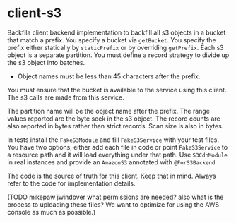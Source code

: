 # client-s3

Backfila client backend implementation to backfill all s3 objects in a bucket that match a prefix. 
You specify a bucket via `getBucket`. You specify the prefix either statically by `staticPrefix` or by 
overriding `getPrefix`. Each s3 object is a separate partition. You must define a record strategy to 
divide up the s3 object into batches.
* Object names must be less than 45 characters after the prefix.

You must ensure that the bucket is available to the service using this client. The s3 calls are made
from this service. 

The partition name will be the object name after the prefix. The range values reported are the byte seek 
in the s3 object. The record counts are also reported in bytes rather than strict records. Scan size is also in bytes.

In tests install the `FakeS3Module` and fill `FakeS3Service` with your test files. You have two options, 
either add each file in code or point `FakeS3Service` to a resource path and it will load everything 
under that path. Use `S3CdnModule` in real instances and provide an `AmazonS3` annotated with `@ForS3Backend`.

The code is the source of truth for this client. Keep that in mind. Always refer to the code for implementation details.

(TODO mikepaw jwindover what permissions are needed? also what is the process to uploading these files? 
We want to optimize for using the AWS console as much as possible.)
